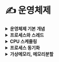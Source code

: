 # ✍ 운영체제
<details>
  <summary><b>운영체제 기본 개념</b></summary>

- [운영체제란?](운영체제란.md)
- [인터럽트](인터럽트.md)
- [시스템콜](커널.md)
- [동기 I/O, 비동기 I/O](동기비동기IO.md)
</details>
<details>
  <summary><b>프로세스와 스레드</b></summary>

- [멀티 프로세스](운영체제란.md)
- [멀티 스레드](인터럽트.md)
- [Context Switching](컨텍스트스위칭.md)
- [PCB](PCB.md)
</details>
<details>
  <summary><b>CPU 스케줄링</b></summary>

- [기아상태](기아상태.md)
- [스케줄러의 종류](스케줄러의종류.md)
- [CPU 스케줄링 - 선점, 비선점](CPU스케줄링.md)
- [FCFS, SJF, SRTF](CPU스케줄링.md)
- [멀티레벨 피드백큐](CPU스케줄링.md)
</details>
<details>
  <summary><b>프로세스 동기화</b></summary>

- [데드락](운영체제란.md)
- [병행성과 병렬성](인터럽트.md)
- [Race Condition](커널.md)
- [세마포어](동기비동기IO.md)
- [뮤텍스](동기비동기IO.md)
- [모니터](동기비동기IO.md)
</details>
<details>
  <summary><b>가상메모리, 메모리분할</b></summary>

- [메모리배치 기법](운영체제란.md)
- [페이징](인터럽트.md)
- [세그멘테이션](커널.md)
- [페이지 교체 알고리즘](동기비동기IO.md)
- [쓰레싱](동기비동기IO.md)
</details>







